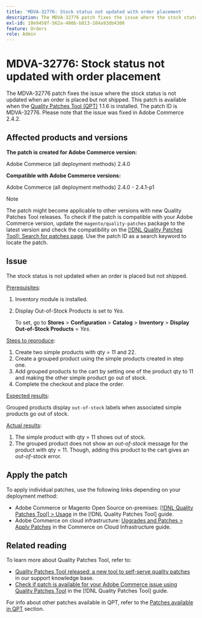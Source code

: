 ```yaml
---
title: 'MDVA-32776: Stock status not updated with order placement'
description: The MDVA-32776 patch fixes the issue where the stock status is not updated when an order is placed but not shipped. This patch is available when the [Quality Patches Tool (QPT)](https://experienceleague.adobe.com/en/docs/commerce-knowledge-base/kb/announcements/commerce-announcements/magento-quality-patches-released-new-tool-to-self-serve-quality-patches) 1.1.6 is installed. The patch ID is MDVA-32776. Please note that the issue was fixed in Adobe Commerce 2.4.2.
exl-id: 10e9458f-562a-480b-b813-104a93db4308
feature: Orders
role: Admin
---
```

# MDVA-32776: Stock status not updated with order placement

The MDVA-32776 patch fixes the issue where the stock status is not updated when an order is placed but not shipped. This patch is available when the [Quality Patches Tool (QPT)](https://experienceleague.adobe.com/en/docs/commerce-knowledge-base/kb/announcements/commerce-announcements/magento-quality-patches-released-new-tool-to-self-serve-quality-patches) 1.1.6 is installed. The patch ID is MDVA-32776. Please note that the issue was fixed in Adobe Commerce 2.4.2.

## Affected products and versions

**The patch is created for Adobe Commerce version:**

Adobe Commerce (all deployment methods) 2.4.0

**Compatible with Adobe Commerce versions:**

Adobe Commerce (all deployment methods) 2.4.0 - 2.4.1-p1

>[!NOTE]
>
>The patch might become applicable to other versions with new Quality Patches Tool releases. To check if the patch is compatible with your Adobe Commerce version, update the `magento/quality-patches` package to the latest version and check the compatibility on the [[!DNL Quality Patches Tool]: Search for patches page](https://experienceleague.adobe.com/en/docs/commerce-knowledge-base/kb/announcements/commerce-announcements/magento-quality-patches-released-new-tool-to-self-serve-quality-patches). Use the patch ID as a search keyword to locate the patch.

## Issue

The stock status is not updated when an order is placed but not shipped.

<u>Prerequisites</u>:

1. Inventory module is installed.
1. Display Out-of-Stock Products is set to *Yes*.

   To set, go to **Stores** > **Configuration** > **Catalog** > **Inventory** > **Display Out-of-Stock Products** = *Yes*.

<u>Steps to reproduce</u>:

1. Create two simple products with qty = 11 and 22.
1. Create a grouped product using the simple products created in step one.
1. Add grouped products to the cart by setting one of the product qty to 11 and making the other simple product go out of stock.
1. Complete the checkout and place the order.

<u>Expected results</u>:

Grouped products display `out-of-stock` labels when associated simple products go out of stock.

<u>Actual results</u>:

1. The simple product with qty = 11 shows out of stock.
1. The grouped product does not show an *out-of-stock* message for the product with qty = 11. Though, adding this product to the cart gives an *out-of-stock* error.

## Apply the patch

To apply individual patches, use the following links depending on your deployment method:

* Adobe Commerce or Magento Open Source on-premises: [[!DNL Quality Patches Tool] > Usage](/help/tools/quality-patches-tool/usage.md) in the [!DNL Quality Patches Tool] guide.
* Adobe Commerce on cloud infrastructure: [Upgrades and Patches > Apply Patches](https://experienceleague.adobe.com/docs/commerce-cloud-service/user-guide/develop/upgrade/apply-patches.html) in the Commerce on Cloud Infrastructure guide.

## Related reading

To learn more about Quality Patches Tool, refer to:

* [Quality Patches Tool released: a new tool to self-serve quality patches](https://experienceleague.adobe.com/en/docs/commerce-knowledge-base/kb/announcements/commerce-announcements/magento-quality-patches-released-new-tool-to-self-serve-quality-patches) in our support knowledge base.
* [Check if patch is available for your Adobe Commerce issue using Quality Patches Tool](/help/tools/quality-patches-tool/patches-available-in-qpt/check-patch-for-magento-issue-with-magento-quality-patches.md) in the [!DNL Quality Patches Tool] guide.

For info about other patches available in QPT, refer to the [Patches available in QPT](https://support.magento.com/hc/en-us/sections/360010506631-Patches-available-in-QPT-tool-) section.
